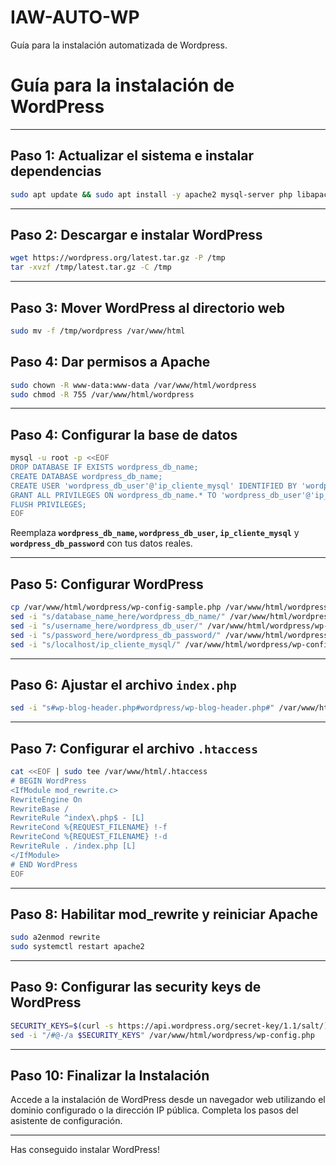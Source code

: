 # IAW-AUTO-WP

Guía para la instalación automatizada de Wordpress.

# Guía para la instalación de WordPress 

---
## Paso 1: Actualizar el sistema e instalar dependencias

```bash
sudo apt update && sudo apt install -y apache2 mysql-server php libapache2-mod-php php-mysql wget tar
```

---

## Paso 2: Descargar e instalar WordPress

```bash
wget https://wordpress.org/latest.tar.gz -P /tmp
tar -xvzf /tmp/latest.tar.gz -C /tmp
```

---

## Paso 3: Mover WordPress al directorio web

```bash
sudo mv -f /tmp/wordpress /var/www/html
```
## Paso 4: Dar permisos a Apache

```bash
sudo chown -R www-data:www-data /var/www/html/wordpress
sudo chmod -R 755 /var/www/html/wordpress
```

---

## Paso 4: Configurar la base de datos

```bash
mysql -u root -p <<EOF
DROP DATABASE IF EXISTS wordpress_db_name;
CREATE DATABASE wordpress_db_name;
CREATE USER 'wordpress_db_user'@'ip_cliente_mysql' IDENTIFIED BY 'wordpress_db_password';
GRANT ALL PRIVILEGES ON wordpress_db_name.* TO 'wordpress_db_user'@'ip_cliente_mysql';
FLUSH PRIVILEGES;
EOF
```

Reemplaza **`wordpress_db_name`, `wordpress_db_user`, `ip_cliente_mysql`** y **`wordpress_db_password`** con tus datos reales.

---

## Paso 5: Configurar WordPress


```bash
cp /var/www/html/wordpress/wp-config-sample.php /var/www/html/wordpress/wp-config.php
sed -i "s/database_name_here/wordpress_db_name/" /var/www/html/wordpress/wp-config.php
sed -i "s/username_here/wordpress_db_user/" /var/www/html/wordpress/wp-config.php
sed -i "s/password_here/wordpress_db_password/" /var/www/html/wordpress/wp-config.php
sed -i "s/localhost/ip_cliente_mysql/" /var/www/html/wordpress/wp-config.php
```

---

## Paso 6: Ajustar el archivo `index.php`

```bash
sed -i "s#wp-blog-header.php#wordpress/wp-blog-header.php#" /var/www/html/index.php
```

---

## Paso 7: Configurar el archivo `.htaccess`

```bash
cat <<EOF | sudo tee /var/www/html/.htaccess
# BEGIN WordPress
<IfModule mod_rewrite.c>
RewriteEngine On
RewriteBase /
RewriteRule ^index\.php$ - [L]
RewriteCond %{REQUEST_FILENAME} !-f
RewriteCond %{REQUEST_FILENAME} !-d
RewriteRule . /index.php [L]
</IfModule>
# END WordPress
EOF
```

---

## Paso 8: Habilitar mod_rewrite y reiniciar Apache

```bash
sudo a2enmod rewrite
sudo systemctl restart apache2
```

---

## Paso 9: Configurar las security keys de WordPress

```bash
SECURITY_KEYS=$(curl -s https://api.wordpress.org/secret-key/1.1/salt/)
sed -i "/#@-/a $SECURITY_KEYS" /var/www/html/wordpress/wp-config.php
```

---

## Paso 10: Finalizar la Instalación

Accede a la instalación de WordPress desde un navegador web utilizando el dominio configurado o la dirección IP pública. Completa los pasos del asistente de configuración.

---

Has conseguido instalar WordPress!

